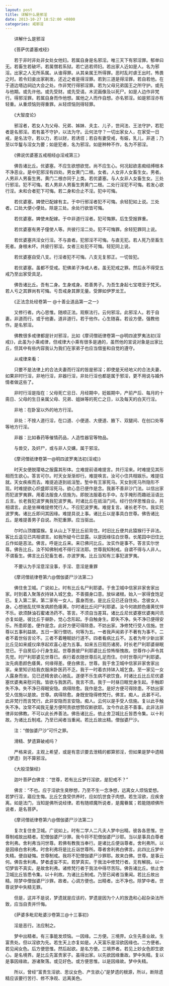 ```yaml
---
layout: post
title: 详解什么是邪淫
date: 2013-10-27 18:52:00 +0800
categories: 戒邪淫
---
```


　　详解什么是邪淫
　　《菩萨优婆塞戒经》
　　若于非时非处非女处女他妇。若属自身是名邪淫。唯三天下有邪淫罪。郁单曰无。若畜生若破坏。若属僧若系狱。若亡逃若师妇。若出家人近如是人。名为邪淫。出家之人无所系属。从谁得罪。从其亲属王所得罪。恶时乱时虐王出时。怖畏之时。若令妇妾出家剃发。还近之者是得淫罪。若到三道是得淫罪。若自若他。在于道边塔边祠边大会之处。作非梵行得邪淫罪。若为父母兄弟国王之所守护。或先与他期。或先许他。或先受财。或先受请。木泥画像及以死尸。如是人边作非梵行。得邪淫罪。若属自身而作他想。属他之人而作自想。亦名邪淫。如是邪淫亦有轻重。从重烦恼则得重罪。从轻烦恼则得轻罪。
　　《大智度论》
　　邪淫者，若女人为父母、兄弟、姊妹、夫主、儿子，世间法、王法守护，若犯者是名邪淫。若有虽不守护，以法为守。云何法守？一切出家女人，在家受一日戒，是名法守。若以力，若以财，若诱诳；若自有妻受戒，有娠，乳儿，非道；乃至以华鬘与淫女为要；如是犯者，名为邪淫。如是种种不作，名为不邪淫。
　　《佛说优婆塞五戒相经@淫戒第三》
　　佛告诸比丘。优婆塞。不应生欲想欲觉。尚不应生心。何况起欲恚痴结缚根本不净恶业。是中犯邪淫有四处。男女黄门二根。女者。人女非人女畜生女。男者。人男非人男畜生男。黄门二根亦同于上类。若优婆塞。与人女非人女畜生女。三处行邪淫。犯不可悔。若人男非人男畜生男黄门二根。二处行淫犯不可悔。若发心欲行淫。未和合者犯下可悔。若二身和合止不淫。犯中可悔。
　　若优婆塞。婢使已配嫁有主。于中行邪淫者犯不可悔。余轻犯如上说。三处者。口处大便小便处。除是三处。余处行欲皆可悔。
　　若优婆塞。婢使未配嫁。于中非道行淫者。犯可悔罪。后生受报罪重。
　　若优婆塞有男子僮使人等。共彼行淫二处。犯不可悔罪。余轻犯罪同上说。
　　若优婆塞共淫女行淫。不与直者。犯邪淫不可悔。与直无犯。若人死乃至畜生死者。身根未坏。共彼行邪淫。女者三处犯不可悔。轻犯同上说。
　　若优婆塞自受八支。行淫者犯不可悔。八支无复邪正。一切皆犯。
　　若优婆塞。虽都不受戒。犯佛弟子净戒人者。虽无犯戒之罪。然后永不得受五戒乃至出家受具足。
　　佛告诸比丘。吾有二身。生身戒身。若善男子。为吾生身起七宝塔至于梵天。若人亏之其罪尚有可悔。亏吾戒身其罪无量。受罪如伊罗龙王。
　　《正法念处经卷第一 @十善业道品第一之一》
　　又修行者。内心思惟。随顺正法。观察法行。云何邪淫。此邪淫人。若于自妻。非道而行。或于他妻。道非道行。若于他作。心生随喜。若设方便。强教他作。是名邪淫。
　　佛教很多戒律都是针对邪淫，比如《摩诃僧祇律卷第一@明四波罗夷法初(淫戒)》，此虽为小乘戒律，但戒律大小乘有很多是通的，虽然他的宣说对象是出家比丘，但其中有些内容我认为我们在家弟子也应当借鉴和自觉的遵守。
　　从戒律来看：
　　只要不是法律上的合法夫妻而行淫的皆是邪淫；即使是天经地义的合法夫妻，如果非时行淫，非地行淫，非器行淫，非处行淫也都是属于邪淫，更不用说与婚外情者做这些了。
　　非时行淫是指在：父母死亡忌日、月经期中，妊娠期中，产前产后、每月的十斋日、父母的生日亲属父母、兄弟、姐妹等的死亡之日，以及每天的白天行淫。
　　非地：在卧室以外的地方行淫。
　　非处：不按人道行淫，在口道、小便道、大便道、腋下、双腿间、在创口处等等地方行淫。
　　非器：比如春药等催情药品，人造性器官等物品。
　　与兽交，及奸尸，或与非人交媾，属于邪淫。
　　《摩诃僧祇律卷第一@明四波罗夷法初(淫戒)》
　　时天女便脱璎珞之服露其形体。立难提前语难提言。共行淫来。时难提见其形相而生欲心。答言可尔。时天女渐渐却行。难提唤言。汝可小住共相娱乐。难提往就。天女疾疾而去。难提追逐到祇洹堑。堑中有王家死马。天女到死马所隐形不现。时难提欲心炽盛即淫死马。欲心息已便作是念。我甚不善非沙门法。以信出家而犯波罗夷罪。用着法服食人信施为。即脱法服着右手中。左手掩形而趣祇洹语比丘言。长老我犯波罗夷我犯波罗夷。时诸比丘在祇洹门间。经行仿佯思惟自业。共相谓言。此是坐禅难提修梵行人。不应犯波罗夷。难提复言。诸长老不尔。我实犯波罗夷。诸比丘即问其因缘。难提具说上事。诸比丘以是事具白世尊。佛告诸比丘。是难提善男子自说。所犯重罪。应当驱出。
　　尔时山顶雌猿猴。复从山上下至比丘前背住。时旧比丘便共此猿猴行于非法。客比丘遥见已共相谓言。如我所疑今已显露。以是因缘往白世尊。长尾园中旧住比丘作如是恶法。佛言。呼是比丘来。来已佛问比丘。汝实作是事不。答言实尔世尊。佛告比丘。汝不知佛制戒不得行淫法耶。世尊我知制戒。自谓不得与人非人。不谓畜生。佛言比丘犯畜生者。亦波罗夷。比丘当知有三事犯波罗夷。
　　不要认为手淫意淫没事，手淫、意淫是重罪
　　《摩诃僧祇律卷第六@僧伽婆尸沙法第二》
　　佛住舍卫城。广说如上。时有比丘名尸利耶婆。于舍卫城中信家非家舍家出家。时到着入聚落衣持钵入城乞食。不善摄身口意。放纵诸根。始入一家得食饱足已。复入第二家。第二家有一女人。露身而坐。是比丘见已还自住处。念彼女人身。心想驰乱忧悴发病颜色痿黄。尔时诸比丘问尸利耶婆。汝今何故颜色痿黄忧悴不乐。欲须酥油石蜜诸汤药不。答言。不须自当差耳。诸比丘尼优婆塞优婆夷问讯亦复如是。彼比丘于昼卧。觉心念形起。手自触身生。即失不净。失不净已便得安乐。所患即差。便作是念。此好方便可得除患。不妨出家。净修梵行受人信施。世尊以五事利益故。五日一案行僧坊。何等为五。一者我声闻弟子不著有为事不。二者不着世俗言论不。三者不着睡眠妨行道不。四者看病比丘不。五者为年少新出家比丘见如来威仪庠序起欢喜心是为五事。如来五日观历诸房。时长老尸利耶婆昼眠觉已。于自房后小行身生起。世尊畏彼尸利耶婆比丘惊怖惭愧故。世尊作小声令其先觉。时尸利耶婆见世尊已。疾行着衣随世尊后礼足而住。尔时世尊问尸利耶婆。汝先病患颜色痿黄。何缘得差。便白佛言。世尊。我于舍卫城中信家非家舍家出家。亲里知识给我衣服床卧医药不乏。我于一时着衣持钵入城乞食。至一家见一女人露身而坐。见已还精舍欲心驰乱。遂便不乐生病不欲饮食。时诸比丘比丘尼优婆塞优婆夷来慰问我。皆欲与我医药。我言不须。我于一时昼日眠觉身生起。手触即失不净。失不净已得眠安隐。病得除愈。我作是念。是好方便可得除患。不妨出家受人信施以是故。世尊。病得除愈。身既安隐得修梵行。佛言。痴人。此甚不可。此非梵行而言梵行。此非安隐而言安隐。痴人。云何以是手受人信施。复以此手触失不净。汝常不闻我无量方便呵责欲想赞叹断欲耶。汝今作此恶不善事。此非法非律非如佛教。不可以此长养善法。佛告诸比丘。依止舍卫城比丘皆悉令集。以十利故。为诸比丘制戒。乃至已闻者当重闻。若比丘故出精。僧伽婆尸沙。
　　注：“僧伽婆尸沙”可忏之罪。
　　滑精、梦遗算破戒吗？
　　严格来说，主观上希望，或是有意识要去泄精的都算邪淫，但如果是梦中遗精（梦遗）则不算邪淫。
　　《大般涅槃经》
　　迦叶菩萨白佛言：“世尊，若有比丘梦行淫欲，是犯戒不？”
　　佛言：“不也。应于淫欲生臭秽想，乃至不生一念净想，远离女人烦恼爱想。若梦行淫，寤应生悔。比丘乞食受供养时，应如饥世食子肉想。若生淫欲，应疾舍离。如是法门，当知是佛所说经律。若有随顺魔所说者，是魔眷属；若能随顺佛所说者，是名菩萨。
　　《摩诃僧祇律卷第六@僧伽婆尸沙法第二》
　　复次复住舍卫城。广说如上。时有二学人二凡夫人梦中出精。彼各各思惟。世尊制戒故出精者。犯僧伽婆尸沙罪。我今将不犯僧伽婆尸沙耶。当以是事具白尊者舍利弗。舍利弗当问世尊。若佛有教我当奉行。是诸比丘便诣尊者。舍利弗所。以是因缘白舍利弗。时舍利弗将是比丘诣世尊所。尊者舍利弗白佛言。此四比丘梦中失精。便自疑悔。世尊制戒。我将不犯僧伽婆尸沙罪耶。故来白佛。世尊。是事云何。佛告舍利弗。梦者虚妄不实。若梦真实。于我法中修梵行者。无有解脱。以一切梦皆不真实。是故舍利弗。诸修梵行者于我法中得尽苦际。佛告诸比丘。依止舍卫城比丘皆悉令集。以十利故。为诸比丘制戒。乃至已闻者当重闻。若比丘故出精。除梦中僧伽婆尸沙罪。故者。心调方便也。出精者。出不净也。除梦中者。世尊说梦中失精无罪。
　　但是，这并不是说，梦遗就是应该的，梦遗是因为个人的放逸和心起杂染法所致，应当自责并忏悔。
　　《萨婆多毗尼毗婆沙卷第三@十三事初》
　　淫是恶行。法应制之。
　　梦中出精者。有三事能发烦恼。一因缘。二方便。三境界。众生先善业故。生富贵处。但以淫欲为先。若生天上亦复如是。人天富乐是淫欲因缘也。二方便者。若见闻女色。后方便思惟。然后起欲。是名方便。三境界者。若见上妙女色即生欲心。是名境界。是比丘先富贵家子。虽得出家。以先欲因缘重故。梦中失精。复以是事因缘故。游诸聚落。或见好色。或方便思惟。以是因缘故。梦中失精。
　　所以，曾经“富贵生淫欲、思议女色、产生欲心”是梦遗的根源，所以，断除遗精应该要行苦行、修不净观、远离美色。